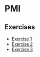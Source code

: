 # PMI

## Exercises

* [Exercise 1](https://github.com/renzhonglu11/PMI/tree/exe_1)
* [Exercise 2](https://github.com/renzhonglu11/PMI/tree/exe_2)
* [Exercise 3](https://github.com/renzhonglu11/PMI/tree/exe_3)

